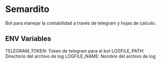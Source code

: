 # Semardito
Bot para manejar la contabilidad a través de telegram y hojas de calculo. 

## ENV Variables
TELEGRAM_TOKEN: Token de telegram para el bot
LOGFILE_PATH: Directorio del archivo de log
LOGFILE_NAME: Nombre del archivo de log 